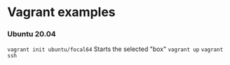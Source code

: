 # Vagrant examples

### Ubuntu 20.04
```vagrant init ubuntu/focal64```
Starts the selected "box" 
```vagrant up```
```vagrant ssh```
